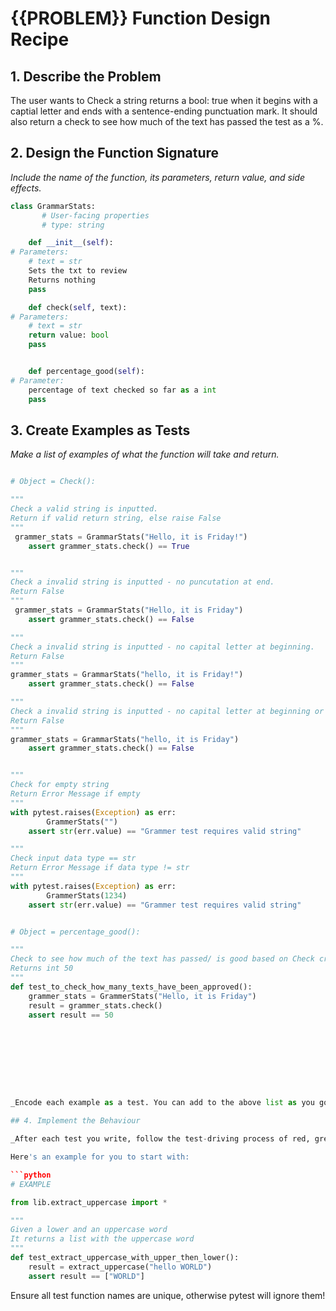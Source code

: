 # {{PROBLEM}} Function Design Recipe

## 1. Describe the Problem

The user wants to
Check a string returns a bool: true when it begins with a captial letter and ends with a sentence-ending punctuation mark.
It should also return a check to see how much of the text has passed the test as a %.

## 2. Design the Function Signature

_Include the name of the function, its parameters, return value, and side effects._

```python
class GrammarStats:
       # User-facing properties
       # type: string

    def __init__(self):
# Parameters:
    # text = str
    Sets the txt to review 
    Returns nothing
    pass

    def check(self, text):
# Parameters:
    # text = str
    return value: bool
    pass


    def percentage_good(self):
# Parameter:
    percentage of text checked so far as a int
    pass

```

## 3. Create Examples as Tests

_Make a list of examples of what the function will take and return._

```python

# Object = Check():

"""
Check a valid string is inputted.
Return if valid return string, else raise False
"""
 grammer_stats = GrammarStats("Hello, it is Friday!")
    assert grammer_stats.check() == True


"""
Check a invalid string is inputted - no puncutation at end.
Return False
"""
 grammer_stats = GrammarStats("Hello, it is Friday")
    assert grammer_stats.check() == False

"""
Check a invalid string is inputted - no capital letter at beginning.
Return False
"""
grammer_stats = GrammarStats("hello, it is Friday!")
    assert grammer_stats.check() == False

"""
Check a invalid string is inputted - no capital letter at beginning or punctuation at end.
Return False
"""
grammer_stats = GrammarStats("hello, it is Friday")
    assert grammer_stats.check() == False


"""
Check for empty string
Return Error Message if empty
"""
with pytest.raises(Exception) as err:
        GrammerStats("")
    assert str(err.value) == "Grammer test requires valid string"

"""
Check input data type == str
Return Error Message if data type != str
"""
with pytest.raises(Exception) as err:
        GrammerStats(1234)
    assert str(err.value) == "Grammer test requires valid string"


# Object = percentage_good():

"""
Check to see how much of the text has passed/ is good based on Check criteria.
Returns int 50
"""
def test_to_check_how_many_texts_have_been_approved():
    grammer_stats = GrammerStats("Hello, it is Friday")
    result = grammer_stats.check()
    assert result == 50









_Encode each example as a test. You can add to the above list as you go._

## 4. Implement the Behaviour

_After each test you write, follow the test-driving process of red, green, refactor to implement the behaviour._

Here's an example for you to start with:

```python
# EXAMPLE

from lib.extract_uppercase import *

"""
Given a lower and an uppercase word
It returns a list with the uppercase word
"""
def test_extract_uppercase_with_upper_then_lower():
    result = extract_uppercase("hello WORLD")
    assert result == ["WORLD"]
```

Ensure all test function names are unique, otherwise pytest will ignore them!
